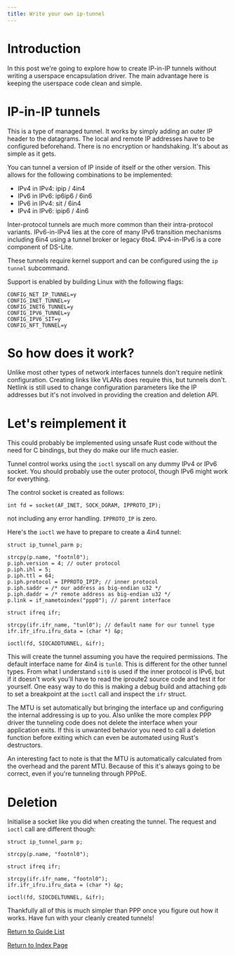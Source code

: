 ```yaml
---
title: Write your own ip-tunnel
---
```


Introduction
============

In this post we're going to explore how to create IP-in-IP tunnels
without writing a userspace encapsulation driver.
The main advantage here is keeping the userspace code clean and simple.

IP-in-IP tunnels
================

This is a type of managed tunnel. It works by simply adding an outer IP header
to the datagrams. The local and remote IP addresses have to be configured
beforehand. There is no encryption or handshaking.
It's about as simple as it gets.

You can tunnel a version of IP inside of itself or the other version.
This allows for the following combinations to be implemented:

* IPv4 in IPv4: ipip / 4in4
* IPv6 in IPv6: ip6ip6 / 6in6
* IPv6 in IPv4: sit / 6in4
* IPv4 in IPv6: ipip6 / 4in6

Inter-protocol tunnels are much more common than their intra-protocol variants.
IPv6-in-IPv4 lies at the core of many IPv6 transition mechanisms
including 6in4 using a tunnel broker or legacy 6to4. IPv4-in-IPv6
is a core component of DS-Lite.

These tunnels require kernel support and can be configured
using the `ip tunnel` subcommand.

Support is enabled by building Linux with the following flags:

```
CONFIG_NET_IP_TUNNEL=y
CONFIG_INET_TUNNEL=y
CONFIG_INET6_TUNNEL=y
CONFIG_IPV6_TUNNEL=y
CONFIG_IPV6_SIT=y
CONFIG_NFT_TUNNEL=y
```

So how does it work?
====================

Unlike most other types of network interfaces tunnels don't require netlink
configuration. Creating links like VLANs does require this,
but tunnels don't. Netlink is still used to change configuration parameters
like the IP addresses but it's not involved in providing the creation
and deletion API.

Let's reimplement it
====================

This could probably be implemented using unsafe Rust code without the need
for C bindings, but they do make our life much easier.

Tunnel control works using the `ioctl` syscall on any dummy IPv4 or IPv6 socket.
You should probably use the outer protocol, though IPv6 might work
for everything.

The control socket is created as follows:

```
int fd = socket(AF_INET, SOCK_DGRAM, IPPROTO_IP);
```

not including any error handling. `IPPROTO_IP` is zero.

Here's the `ioctl` we have to prepare to create a 4in4 tunnel:

```
struct ip_tunnel_parm p;

strcpy(p.name, "footnl0");
p.iph.version = 4; // outer protocol
p.iph.ihl = 5;
p.iph.ttl = 64;
p.iph.protocol = IPPROTO_IPIP; // inner protocol
p.iph.saddr = /* our address as big-endian u32 */
p.iph.daddr = /* remote address as big-endian u32 */
p.link = if_nametoindex("ppp0"); // parent interface

struct ifreq ifr;

strcpy(ifr.ifr_name, "tunl0"); // default name for our tunnel type
ifr.ifr_ifru.ifru_data = (char *) &p;

ioctl(fd, SIOCADDTUNNEL, &ifr);
```

This will create the tunnel assuming you have the required permissions.
The default interface name for 4in4 is `tunl0`. This is different
for the other tunnel types. From what I understand `sit0`
is used if the inner protocol is IPv6, but if it doesn't work
you'll have to read the iproute2 source code and test it for yourself.
One easy way to do this is making a debug build and attaching `gdb`
to set a breakpoint at the `ioctl` call and inspect the `ifr` struct.

The MTU is set automatically but bringing the interface up
and configuring the internal addressing is up to you.
Also unlike the more complex PPP driver the tunneling code
does not delete the interface when your application exits.
If this is unwanted behavior you need to call a deletion function
before exiting which can even be automated using Rust's destructors.

An interesting fact to note is that the MTU is automatically calculated
from the overhead and the parent MTU. Because of this it's always going to be
correct, even if you're tunneling through PPPoE.

Deletion
========

Initialise a socket like you did when creating the tunnel.
The request and `ioctl` call are different though:

```
struct ip_tunnel_parm p;

strcpy(p.name, "footnl0");

struct ifreq ifr;

strcpy(ifr.ifr_name, "footnl0");
ifr.ifr_ifru.ifru_data = (char *) &p;

ioctl(fd, SIOCDELTUNNEL, &ifr);
```

Thankfully all of this is much simpler than PPP
once you figure out how it works. Have fun with your cleanly created tunnels!

[Return to Guide List](/md/guides.md)

[Return to Index Page](/md/index.md)
